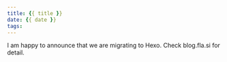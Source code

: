 ```yaml
---
title: {{ title }}
date: {{ date }}
tags:
---
```


I am happy to announce that we are migrating to Hexo. Check blog.fla.si for detail.